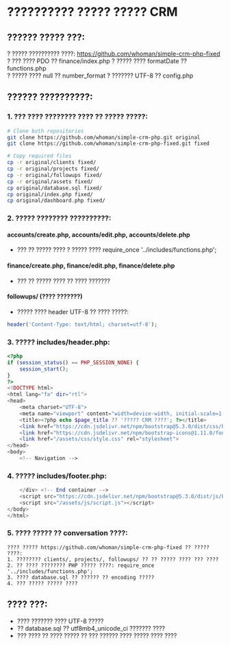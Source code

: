 # ?????????? ????? ????? CRM

## ?????? ????? ???:
? ????? ?????????? ????: https://github.com/whoman/simple-crm-php-fixed
? ??? ???? PDO ?? finance/index.php
? ????? ???? formatDate ?? functions.php  
? ????? ???? null ?? number_format
? ??????? UTF-8 ?? config.php

## ?????? ??????????:

### 1. ??? ???? ???????? ???? ?? ????? ?????:
```bash
# Clone both repositories
git clone https://github.com/whoman/simple-crm-php.git original
git clone https://github.com/whoman/simple-crm-php-fixed.git fixed

# Copy required files
cp -r original/clients fixed/
cp -r original/projects fixed/
cp -r original/followups fixed/
cp -r original/assets fixed/
cp original/database.sql fixed/
cp original/index.php fixed/
cp original/dashboard.php fixed/
```

### 2. ????? ???????? ??????????:

#### accounts/create.php, accounts/edit.php, accounts/delete.php
- ??? ?? ????? ???? ? ????? ???? require_once '../includes/functions.php';

#### finance/create.php, finance/edit.php, finance/delete.php  
- ??? ?? ????? ???? ?? ???? ???????

#### followups/ (???? ???????)
- ????? ???? header UTF-8 ?? ???? ?????:
```php
header('Content-Type: text/html; charset=utf-8');
```

### 3. ????? includes/header.php:
```php
<?php
if (session_status() == PHP_SESSION_NONE) {
    session_start();
}
?>
<!DOCTYPE html>
<html lang="fa" dir="rtl">
<head>
    <meta charset="UTF-8">
    <meta name="viewport" content="width=device-width, initial-scale=1.0">
    <title><?php echo $page_title ?? '????? CRM ????'; ?></title>
    <link href="https://cdn.jsdelivr.net/npm/bootstrap@5.3.0/dist/css/bootstrap.rtl.min.css" rel="stylesheet">
    <link href="https://cdn.jsdelivr.net/npm/bootstrap-icons@1.11.0/font/bootstrap-icons.css" rel="stylesheet">
    <link href="/assets/css/style.css" rel="stylesheet">
</head>
<body>
    <!-- Navigation -->
```

### 4. ????? includes/footer.php:
```php
    </div> <!-- End container -->
    <script src="https://cdn.jsdelivr.net/npm/bootstrap@5.3.0/dist/js/bootstrap.bundle.min.js"></script>
    <script src="/assets/js/script.js"></script>
</body>
</html>
```

### 5. ???? ????? ?? conversation ????:
```
???? ????? https://github.com/whoman/simple-crm-php-fixed ?? ????? ????:
1. ???????? clients/, projects/, followups/ ?? ?? ????? ???? ??? ????
2. ?? ???? ???????? PHP ????? ????: require_once '../includes/functions.php';
3. ???? database.sql ?? ?????? ?? encoding ?????
4. ??? ????? ????? ????
```

## ???? ???:
- ???? ??????? ???? UTF-8 ?????
- ?? database.sql ?? utf8mb4_unicode_ci ??????? ????
- ??? ???? ?? ???? ????? ?? ??? ?????? ???? ????? ???? ????